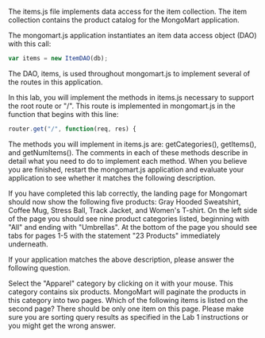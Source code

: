 The items.js file implements data access for the item collection. The item collection contains the product catalog for the MongoMart application.

The mongomart.js application instantiates an item data access object (DAO) with this call:
```js
var items = new ItemDAO(db);
```
The DAO, items, is used throughout mongomart.js to implement several of the routes in this application.

In this lab, you will implement the methods in items.js necessary to support the root route or "/". This route is implemented in mongomart.js in the function that begins with this line:
```js
router.get("/", function(req, res) {
```
The methods you will implement in items.js are: getCategories(), getItems(), and getNumItems(). The comments in each of these methods describe in detail what you need to do to implement each method. When you believe you are finished, restart the mongomart.js application and evaluate your application to see whether it matches the following description.

If you have completed this lab correctly, the landing page for Mongomart should now show the following five products: Gray Hooded Sweatshirt, Coffee Mug, Stress Ball, Track Jacket, and Women's T-shirt. On the left side of the page you should see nine product categories listed, beginning with "All" and ending with "Umbrellas". At the bottom of the page you should see tabs for pages 1-5 with the statement "23 Products" immediately underneath.

If your application matches the above description, please answer the following question.

Select the "Apparel" category by clicking on it with your mouse. This category contains six products. MongoMart will paginate the products in this category into two pages. Which of the following items is listed on the second page? There should be only one item on this page. Please make sure you are sorting query results as specified in the Lab 1 instructions or you might get the wrong answer.
